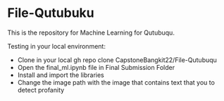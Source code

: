 # File-Qutubuku

This is the repository for Machine Learning for Qutubuqu.

Testing in your local environment:

- Clone in your local
  gh repo clone CapstoneBangkit22/File-Qutubuqu
- Open the final_ml.ipynb file in Final Submission Folder
- Install and import the libraries
- Change the image path with the image that contains text that you to detect profanity
